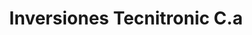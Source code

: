 ---
title: "Inversiones Tecnitronic C.a"
url: /naguanagua/inversiones-tecnitronic-c-a/
shop: Handy
---